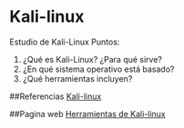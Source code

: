 # Kali-linux
Estudio de Kali-Linux
Puntos:
1. ¿Qué es Kali-Linux? ¿Para qué sirve?
2. ¿En qué sistema operativo está basado?
3. ¿Qué herramientas incluyen?


##Referencias 
[Kali-linux](https://maslinux.es/kali-linux-lo-que-debes-saber-antes-de-usarlo/)

##Pagina web
[Herramientas de Kali-linux](https://maslinux.es/las-mejores-20-herramientas-de-hacking-y-penetracion-para-kali-linux/)

